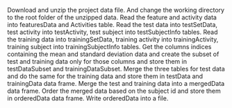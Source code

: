 Download and unzip the project data file. And change the working directory to the root folder of the unzipped data.
Read the feature and activity data into featuresData and Activities table.
Read the test data into testSetData, test activity into testActivity, test subject into testSubjectInfo tables.
Read the training data into trainingSetData, training activity into trainingActivity, training subject into trainingSubjectInfo tables.
Get the columns indices containing the mean and standard deviation data and create the subset of test and training data only for those columns and store them in testDataSubset and trainingDataSubset.
Merge the three tables for test data and do the same for the training data and store them in testData and trainingData data frame.
Merge the test and training data into a mergedData data frame.
Order the merged data based on the subject id and store them in orderedData data frame.
Write orderedData into a file. 
